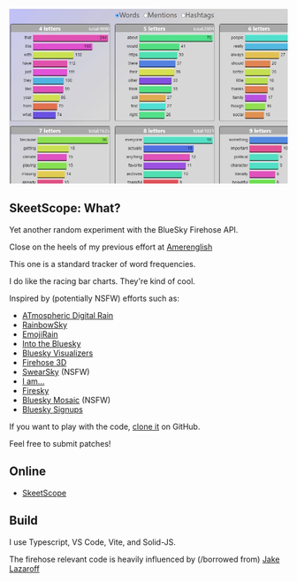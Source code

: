 ![](public/bluesky-skeetscope.jpg "Alt title text")  

## SkeetScope: What?

Yet another random experiment with the BlueSky Firehose API.

Close on the heels of my previous effort at [Amerenglish](https://s4ag.com/amerenglish/)

This one is a standard tracker of word frequencies.

I do like the racing bar charts. They're kind of cool.

Inspired by (potentially NSFW) efforts such as:


* [ATmospheric Digital Rain](https://jakebailey.dev/bsky-digital-rain)
* [RainbowSky](https://www.bewitched.com/demo/rainbowsky)
* [EmojiRain](https://www.emojirain.lol)
* [Into the Bluesky](https://www.intothebluesky.lol)
* [Bluesky Visualizers](https://flo-bit.dev/bluesky-visualizers)
* [Firehose 3D](https://firehose3d.theo.io)
* [SwearSky](https://swearsky.bagpuss.org) (NSFW)
* [I am...](https://javier.computer/bluesky/iam)
* [Firesky](https://firesky.tv)
* [Bluesky Mosaic](https://lantto.github.io/bluesky-mosaic) (NSFW)
* [Bluesky Signups](https://bluesky.toddle.site/signups)


If you want to play with the code, [clone it](https://github.com/voneum/s4ag.skeetscope) on GitHub.

Feel free to submit patches!

## Online

* [SkeetScope](https://s4ag.com/SkeetScope/)

## Build

I use Typescript, VS Code, Vite, and Solid-JS.

The firehose relevant code is heavily influenced by (/borrowed from) [Jake Lazaroff](https://jakelazaroff.com/words/drinking-from-the-bluesky-firehose/)